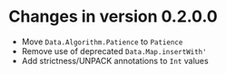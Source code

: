 # Changes in version 0.2.0.0
  * Move `Data.Algorithm.Patience` to `Patience`
  * Remove use of deprecated `Data.Map.insertWith'`
  * Add strictness/UNPACK annotations to `Int` values